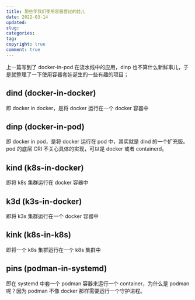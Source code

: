 ```yaml
---
title: 那些年我们使用容器套过的娃儿
date: 2022-03-14
updated:
slug:
categories:
tag:
copyright: true
comment: true
---
```


上一篇写到了 docker-in-pod 在流水线中的应用，dinp 也不算什么新鲜事儿，于是就整理了一下使用容器套娃诞生的一些有趣的项目；

## dind (docker-in-docker)

即 docker in docker，是将 docker 运行在一个 docker 容器中

## dinp (docker-in-pod)

即 docker in pod，是将 docker 运行在 pod 中，其实就是 dind 的一个扩充版。pod 的底层 CRI 不关心具体的实现，可以是 docker 或者 containerd。

## kind (k8s-in-docker)

即将 k8s 集群运行在 docker 容器中

## k3d (k3s-in-docker)

即将 k3s 集群运行在一个 docker 容器中

## kink (k8s-in-k8s)

即将一个 k8s 集群运行在一个 k8s 集群中

## pins (podman-in-systemd)

即在 systemd 中套一个 podman 容器来运行一个 container，为什么是 podman 呢？因为 podman 不像 docker 那样需要运行一个守护进程。
